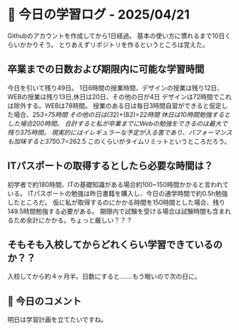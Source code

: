 # 📖 今日の学習ログ - 2025/04/21

Githubのアカウントを作成してから1日経過。
基本の使い方に慣れるまで10日くらいかかりそう。
とりあえずリポジトリを作るというところは覚えた。

## 卒業までの日数および期限内に可能な学習時間
今日を引いて残り49日。
1日6時間の授業時間、デザインの授業は残り12日、WEBの授業は残り13日,休日は20日、その他の日が4日
デザインは72時間でこれは除外する。WEBは78時間。
授業のある日は毎日3時間自習ができると仮定した場合、25*3=75時間
その他の日は(3*2)+(8*2)=22時間
休日は10時間勉強するとした場合200時間。
合計すると私が卒業までにWebの勉強をできるのは最大で残り375時間。
現実的にはイレギュラーな予定が入る筈であり、パフォーマンスも加味すると375*0.7=262.5 
このくらいがタイムリミットというところだろう。

## ITパスポートの取得するとしたら必要な時間は？
初学者で約180時間、ITの基礎知識がある場合約100~150時間かかると言われている。
ITパスポートの勉強は昨日書籍を購入し、今日の通学時間で約0.5h勉強したところだ。
仮に私が取得するのにかかる時間を150時間とした場合、残り149.5時間勉強する必要がある。
期限内で試験を受ける場合は試験時間も含まれるため余計にかかる。ちょっと厳しい？？？

## そもそも入校してからどれくらい学習できているのか？？
入校してから約４ヶ月半。日数にすると.......もう眠いので次の日に。

## 💬 今日のコメント
明日は学習計画を立てたいですね。
